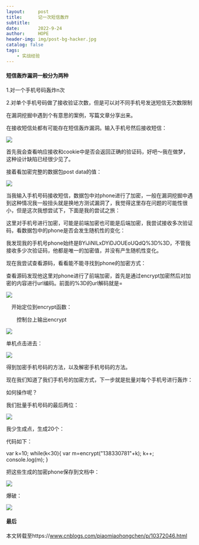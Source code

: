 ```yaml
---
layout:     post
title:      记一次短信轰炸
subtitle:   
date:       2022-9-24
author:     HOPE
header-img: img/post-bg-hacker.jpg
catalog: false
tags:
    - 实战经验
---
```


#### 短信轰炸漏洞一般分为两种

1.对一个手机号码轰炸n次

2.对单个手机号码做了接收验证次数，但是可以对不同手机号发送短信无次数限制

在漏洞挖掘中遇到个有意思的案例，写篇文章分享出来。

在接收短信处都有可能存在短信轰炸漏洞。输入手机号然后接收短信：

<img src="https://img2018.cnblogs.com/blog/1090320/201902/1090320-20190213221032389-1234494746.png" />

首先我会查看响应接收和cookie中是否会返回正确的验证码，好吧～我在做梦，这种设计缺陷已经很少见了。

接着看加密完整的数据包post data的值：

<img src="https://img2018.cnblogs.com/blog/1090320/201902/1090320-20190213213438620-769761806.png" />

当我输入手机号码接收短信，数据包中对phone进行了加密，一般在漏洞挖掘中遇到这种情况我一般扭头就是换地方测试漏洞了，我觉得这里存在问题的可能性很小，但是这次我想尝试下，下面是我的尝试之旅：

这里对手机号进行加密，可能是前端加密也可能是后端加密，我尝试接收多次验证码，看数据包中的phone是否会发生随机性的变化：

我发现我的手机号phone始终是BYiJiNlLxDYiDJOUEoUQdQ%3D%3D，不管我接收多少次验证码，他都是唯一的加密值，并没有产生随机性变化。

现在我尝试查看源码，看看能不能寻找到phone的加密方式：

查看源码发现他这里对phone进行了前端加密，首先是通过encrypt加密然后对加密的内容进行url编码。前面的%3D的url解码就是=

<img src="https://img2018.cnblogs.com/blog/1090320/201902/1090320-20190213213904021-1720762129.png" />

　开始定位到encrypt函数：

　　控制台上输出encrypt
  
  <img src="https://img2018.cnblogs.com/blog/1090320/201902/1090320-20190213214118120-180841847.png" />
  
  单机点击进去：
  
  <img src="https://img2018.cnblogs.com/blog/1090320/201902/1090320-20190213214225221-704809035.png" />
  
  得到加密手机号码的方法，以及解密手机号码的方法。

现在我们知道了我们手机号的加密方式，下一步就是批量对每个手机号进行轰炸：

如何操作呢？

我们批量手机号码的最后两位：

<img src="https://img2018.cnblogs.com/blog/1090320/201902/1090320-20190213214932509-554422986.png" />

我少生成点，生成20个：

代码如下：

var k=10;
while(k<30){
var m=encrypt("138330781"+k);
k++;
console.log(m);
}

把这些生成的加密phone保存到文档中：

<img src="https://img2018.cnblogs.com/blog/1090320/201902/1090320-20190213215723948-1806460109.png" />

爆破：

<img src="https://img2018.cnblogs.com/blog/1090320/201902/1090320-20190213215908425-693990661.png" />

#### 最后

本文转载至https://www.cnblogs.com/piaomiaohongchen/p/10372046.html
